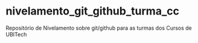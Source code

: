 # nivelamento_git_github_turma_cc
Repositório de Nivelamento sobre git/github para as turmas dos Cursos de UBITech
